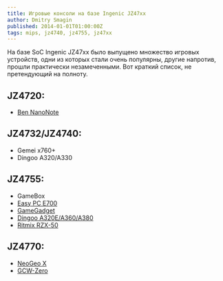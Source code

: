 ```yaml
---
title: Игровые консоли на базе Ingenic JZ47xx
author: Dmitry Smagin
published: 2014-01-01T01:00:00Z
tags: mips, jz4740, jz4755, jz47xx
---
```


На базе SoC Ingenic JZ47xx было выпущено множество игровых устройств, одни из которых стали очень популярны, другие напротив, прошли практически незамеченными. Вот краткий список, не претендующий на полноту.

## JZ4720:

* [Ben NanoNote](http://en.qi-hardware.com/wiki/Ben_NanoNote)

## JZ4732/JZ4740: 

* Gemei x760+
* Dingoo A320/A330

## JZ4755:

* GameBox
* [Easy PC E700](http://habrahabr.ru/post/147221/)
* [GameGadget](http://gamegadget.net/)
* [Dingoo A320E/A360/A380](http://dingoo.hk/en_product.asp)
* [Ritmix RZX-50](http://www.ritmixrussia.ru/products/rzx-50)

## JZ4770:

* [NeoGeo X](http://neogeox.com/)
* [GCW-Zero](http://www.gcw-zero.com/)
